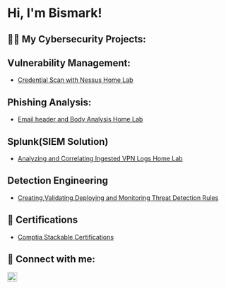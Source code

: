 <h1>Hi, I'm Bismark! </h1>

<h2>👨‍💻 My Cybersecurity Projects:</h2>

<h2> Vulnerability Management:</h2>

- [Credential Scan with Nessus Home Lab](https://github.com/BiscyberA/Vulnerability-Management.git)

<h2> Phishing Analysis:</h2>

- [Email header and Body Analysis Home Lab](https://github.com/BiscyberA/Phishing-Analysis.git)

<h2> Splunk(SIEM Solution) </h2>

- [Analyzing and Correlating Ingested VPN Logs Home Lab](https://github.com/BiscyberA/Splunk-SIEM-Solution-.git)

<h2> Detection Engineering </h2>

- [Creating,Validating,Deploying and Monitoring Threat Detection Rules](https://github.com/BiscyberA/Active-Direcory-Home-Lab.git)
 
<h2>📄 Certifications</h2>

- [Comptia Stackable Certifications](https://www.credly.com/users/bismark-darkwa.5433b214/badges)
  
<h2> 🤳 Connect with me:</h2>

[<img align="left" alt="JoshMadakor | LinkedIn" width="22px" src="https://cdn.jsdelivr.net/npm/simple-icons@v3/icons/linkedin.svg" />][linkedin]

[linkedin]: https://www.linkedin.com/in/bismark-darkwa-717583239
     
<!--
**joshmadakor1/joshmadakor1** is a ✨ _special_ ✨ repository because its `README.md` (this file) appears on your GitHub profile.

Here are some ideas to get you started:

- 🔭 I’m currently working on ...
- 🌱 I’m currently learning ...
- 👯 I’m looking to collaborate on ...
- 🤔 I’m looking for help with ...
- 💬 Ask me about ...
- 📫 How to reach me: ...
- 😄 Pronouns: ...
- ⚡ Fun fact: ...
-->
